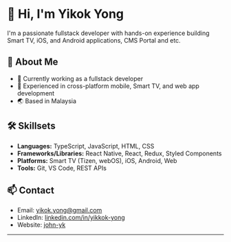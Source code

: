 # 👋 Hi, I'm Yikok Yong

I'm a passionate fullstack developer with hands-on experience building Smart TV, iOS, and Android applications, CMS Portal and etc.

## 🚀 About Me
- 💼 Currently working as a fullstack developer
- 📱 Experienced in cross-platform mobile, Smart TV, and web app development
- 🌏 Based in Malaysia

## 🛠️ Skillsets
- **Languages:** TypeScript, JavaScript, HTML, CSS
- **Frameworks/Libraries:** React Native, React, Redux, Styled Components
- **Platforms:** Smart TV (Tizen, webOS), iOS, Android, Web
- **Tools:** Git, VS Code, REST APIs

## 📫 Contact
- Email: [yikok.yong@gmail.com](mailto:yikok.yong@gmail.com)
- LinkedIn: [linkedin.com/in/yikkok-yong](https://www.linkedin.com/in/yk-yong)
- Website: [john-yk](https://www.john-yk.com)

---

<!--
**yk-yong/yk-yong** is a ✨ _special_ ✨ repository because its `README.md` (this file) appears on your GitHub profile.

Here are some ideas to get you started:

- 🔭 I’m currently working on ...
- 🌱 I’m currently learning ...
- 👯 I’m looking to collaborate on ...
- 🤔 I’m looking for help with ...
- 💬 Ask me about ...
- 📫 How to reach me: ...
- 😄 Pronouns: ...
- ⚡ Fun fact: ...
-->
